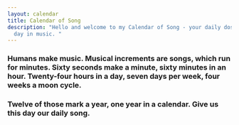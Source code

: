 ```yaml
---
layout: calendar
title: Calendar of Song
description: "Hello and welcome to my Calendar of Song - your daily dose of this
  day in music. "
---
```

### **Humans make music. Musical increments are songs, which run for minutes. Sixty seconds make a minute, sixty minutes in an hour. Twenty-four hours in a day, seven days per week, four weeks a moon cycle.** 

### **Twelve of those mark a year, one year in a calendar. Give us this day our daily song.**
